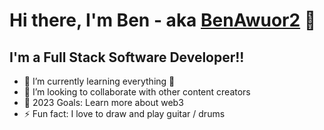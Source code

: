 # Hi there, I'm Ben - aka [BenAwuor2]() 👋 

## I'm a Full Stack Software Developer!!

- 🌱 I’m currently learning everything 🤣
- 👯 I’m looking to collaborate with other content creators
- 🥅 2023 Goals: Learn more about web3
- ⚡ Fun fact: I love to draw and play guitar / drums


